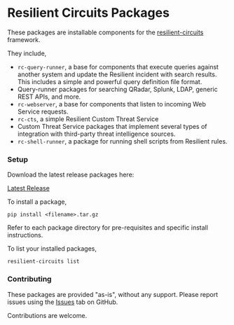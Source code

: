 # Resilient Circuits Packages

These packages are installable components for the [resilient-circuits]() framework.

They include,
* `rc-query-runner`, a base for components that execute queries against another system and update the Resilient incident
  with search results.  This includes a simple and powerful query definition file format.  
* Query-runner packages for searching QRadar, Splunk, LDAP, generic REST APIs, and more.
* `rc-webserver`, a base for components that listen to incoming Web Service requests.
* `rc-cts`, a simple Resilient Custom Threat Service
* Custom Threat Service packages that implement several types of integration with third-party
  threat intelligence sources.
* `rc-shell-runner`, a package for running shell scripts from Resilient rules.


### Setup

Download the latest release packages here:
  
[Latest Release](https://github.com/ibmresilient/resilient-circuits-packages/releases/latest)

To install a package,
```shell
pip install <filename>.tar.gz
```
Refer to each package directory for pre-requisites and specific install instructions.

To list your installed packages,
```shell
resilient-circuits list
```


### Contributing

These packages are provided "as-is", without any support.  Please report issues using the [Issues](https://github.com/ibmresilient/resilient-circuits-packages/issues) tab on GitHub.

Contributions are welcome.

